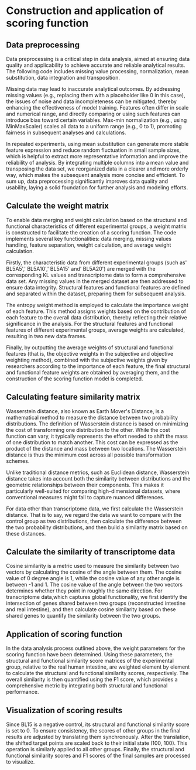 # Construction and application of scoring function

## Data preprocessing

Data preprocessing is a critical step in data analysis, aimed at ensuring data quality and applicability to achieve accurate and reliable analytical results. The following code includes missing value processing, normalization, mean substitution, data integration and transposition.&#x20;

Missing data may lead to inaccurate analytical outcomes. By addressing missing values (e.g., replacing them with a placeholder like 0 in this case), the issues of noise and data incompleteness can be mitigated, thereby enhancing the effectiveness of model training. Features often differ in scale and numerical range, and directly comparing or using such features can introduce bias toward certain variables. Max-min normalization (e.g., using MinMaxScaler) scales all data to a uniform range (e.g., 0 to 1), promoting fairness in subsequent analyses and calculations.&#x20;

In repeated experiments, using mean substitution can generate more stable feature expression and reduce random fluctuation in small sample sizes, which is helpful to extract more representative information and improve the reliability of analysis. By integrating multiple columns into a mean value and transposing the data set, we reorganized data in a clearer and more orderly way, which makes the subsequent analysis more concise and efficient. To sum up, data preprocessing significantly improves data quality and usability, laying a solid foundation for further analysis and modeling efforts.

## Calculate the weight matrix

To enable data merging and weight calculation based on the structural and functional characteristics of different experimental groups, a weight matrix is constructed to facilitate the creation of a scoring function. The code implements several key functionalities: data merging, missing values handling, feature separation, weight calculation, and average weight calculation.

&#x20;Firstly, the characteristic data from different experimental groups (such as' BL5A5',' BL5A10',' BL5A15' and' BL5A20') are merged with the corresponding KL values and transcriptome data to form a comprehensive data set. Any missing values in the merged dataset are then addressed to ensure data integrity. Structural features and functional features are defined and separated within the dataset, preparing them for subsequent analysis.

The entropy weight method is employed to calculate the importance weight of each feature. This method assigns weights based on the contribution of each feature to the overall data distribution, thereby reflecting their relative significance in the analysis. For the structural features and functional features of different experimental groups, average weights are calculated, resulting in two new data frames.&#x20;

Finally, by outputting the average weights of structural and functional features (that is, the objective weights in the subjective and objective weighting method), combined with the subjective weights given by researchers according to the importance of each feature, the final structural and functional feature weights are obtained by averaging them, and the construction of the scoring function model is completed.

## Calculating feature similarity matrix

Wasserstein distance, also known as Earth Mover's Distance, is a mathematical method to measure the distance between two probability distributions. The definition of Wasserstein distance is based on minimizing the cost of transforming one distribution to the other. While the cost function can vary, it typically represents the effort needed to shift the mass of one distribution to match another. This cost can be expressed as the product of the distance and mass between two locations. The Wasserstein distance is thus the minimum cost across all possible transformation schemes.

Unlike traditional distance metrics, such as Euclidean distance, Wasserstein distance takes into account both the similarity between distributions and the geometric relationships between their components. This makes it particularly well-suited for comparing high-dimensional datasets, where conventional measures might fail to capture nuanced differences.

&#x20;For data other than transcriptome data, we first calculate the Wasserstein distance. That is to say, we regard the data we want to compare with the control group as two distributions, then calculate the difference between the two probability distributions, and then build a similarity matrix based on these distances.

## Calculate the similarity of transcriptome data

Cosine similarity is a metric used to measure the similarity between two vectors by calculating the cosine of the angle between them. The cosine value of 0 degree angle is 1, while the cosine value of any other angle is between  -1 and 1. The cosine value of the angle between the two vectors determines whether they point in roughly the same direction. For transcriptome data,which captures global functionality,  we first identify the intersection of genes  shared between two groups (reconstructed intestine and real intestine), and then calculate cosine similarity based on these shared genes to quantify the similarity between the two groups.

## Application of scoring function

In the data analysis process outlined above, the weight parameters for the scoring function have been determined. Using these parameters, the structural and functional similarity score matrices of the experimental group, relative to the real human intestine, are weighted element by element to calculate the structural and functional similarity scores, respectively. The overall similarity is then quantified using the F1 score, which provides a comprehensive metric by integrating both structural and functional performance.

## Visualization of scoring results

Since BL15 is a negative control, its structural and functional similarity score is set to 0. To ensure consistency, the scores of other groups in the final results are adjusted by translating them synchronously. After the translation, the shifted target points are scaled back to their initial state (100, 100). This operation is similarly applied to all other groups.  Finally,  the structural and functional similarity scores and F1 scores of the final samples are processed to visualize.

